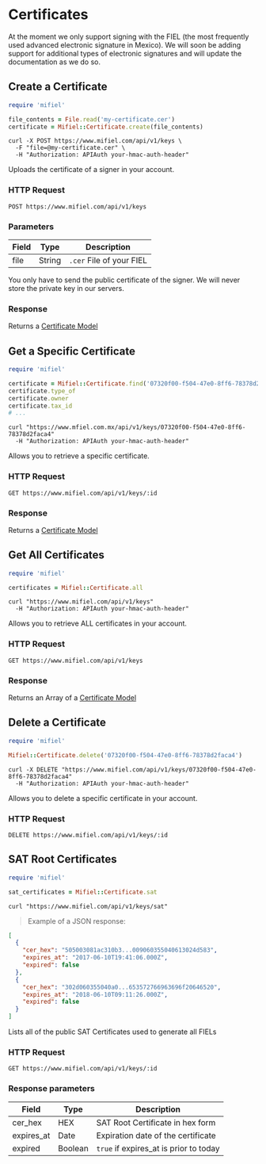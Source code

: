 # Certificates

At the moment we only support signing with the FIEL (the most frequently used advanced electronic signature in Mexico). We will  soon be adding support for additional types of electronic signatures and will update the documentation as we do so.

## Create a Certificate

```ruby
require 'mifiel'

file_contents = File.read('my-certificate.cer')
certificate = Mifiel::Certificate.create(file_contents)
```

```shell
curl -X POST https://www.mifiel.com/api/v1/keys \
  -F "file=@my-certificate.cer" \
  -H "Authorization: APIAuth your-hmac-auth-header"
```

Uploads the certificate of a signer in your account.

### HTTP Request

`POST https://www.mifiel.com/api/v1/keys`

### Parameters

Field | Type |  Description
----- | ---- | ------------
file  | String | `.cer` File of your FIEL

<aside class="info">
  You only have to send the public certificate of the signer. We will never store the private key in our servers.
</aside>

### Response

Returns a [Certificate Model](#certificate)

## Get a Specific Certificate

```ruby
require 'mifiel'

certificate = Mifiel::Certificate.find('07320f00-f504-47e0-8ff6-78378d2faca4')
certificate.type_of
certificate.owner
certificate.tax_id
# ...
```

```shell
curl "https://www.mfiel.com.mx/api/v1/keys/07320f00-f504-47e0-8ff6-78378d2faca4"
  -H "Authorization: APIAuth your-hmac-auth-header"
```

Allows you to retrieve a specific certificate.

### HTTP Request

`GET https://www.mifiel.com/api/v1/keys/:id`

### Response

Returns a [Certificate Model](#certificate)

## Get All Certificates

```ruby
require 'mifiel'

certificates = Mifiel::Certificate.all
```

```shell
curl "https://www.mifiel.com/api/v1/keys"
  -H "Authorization: APIAuth your-hmac-auth-header"
```

Allows you to retrieve ALL certificates in your account.

### HTTP Request

`GET https://www.mifiel.com/api/v1/keys`

### Response

Returns an Array of a [Certificate Model](#certificate)

## Delete a Certificate

```ruby
require 'mifiel'

Mifiel::Certificate.delete('07320f00-f504-47e0-8ff6-78378d2faca4')
```

```shell
curl -X DELETE "https://www.mifiel.com/api/v1/keys/07320f00-f504-47e0-8ff6-78378d2faca4"
  -H "Authorization: APIAuth your-hmac-auth-header"
```

Allows you to delete a specific certificate in your account.

### HTTP Request

`DELETE https://www.mifiel.com/api/v1/keys/:id`

## SAT Root Certificates

```ruby
require 'mifiel'

sat_certificates = Mifiel::Certificate.sat
```

```shell
curl "https://www.mifiel.com/api/v1/keys/sat"
```

> Example of a JSON response:

```json
[
  {
    "cer_hex": "505003081ac310b3...009060355040613024d583",
    "expires_at": "2017-06-10T19:41:06.000Z",
    "expired": false
  },
  {
    "cer_hex": "302d060355040a0...653572766963696f20646520",
    "expires_at": "2018-06-10T09:11:26.000Z",
    "expired": false
  }
]
```

Lists all of the public SAT Certificates used to generate all FIELs

### HTTP Request

`GET https://www.mifiel.com/api/v1/keys/:id`

### Response parameters

Field           | Type  |  Description
--------------- | ----  | -----------
cer_hex         | HEX   | SAT Root Certificate in hex form
expires_at      | Date  | Expiration date of the certificate
expired         | Boolean | `true` if expires_at is prior to today

